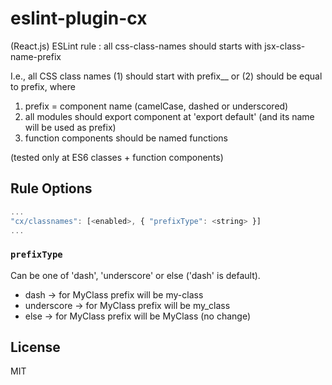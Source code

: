 # eslint-plugin-cx

(React.js) ESLint rule : all css-class-names should starts with jsx-class-name-prefix

I.e., all CSS class names (1) should start with prefix__ or (2) should be equal to prefix, where
  1. prefix = component name (camelCase, dashed or underscored)
  2. all modules should export component at 'export default' (and its name will be used as prefix)
  3. function components should be named functions
  
(tested only at ES6 classes + function components)

## Rule Options

```js
...
"cx/classnames": [<enabled>, { "prefixType": <string> }]
...
```

### `prefixType`

Can be one of 'dash', 'underscore' or else ('dash' is default).

* dash -> for MyClass prefix will be my-class
* underscore -> for MyClass prefix will be my_class
* else -> for MyClass prefix will be MyClass (no change)

## License

MIT
